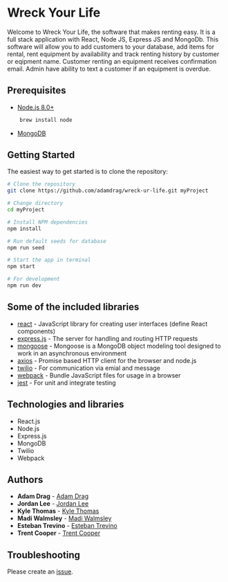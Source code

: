 # Wreck Your Life
Welcome to Wreck Your Life, the software that makes renting easy.
It is a full stack application with React, Node JS, Express JS and MongoDb. 
This software will allow you to add customers to your database, add items for rental, rent equipment by availability and track renting history by customer or eqipment name. Customer renting an equipment receives confirmation email. Admin have ability to text a customer if an equipment is overdue.

## Prerequisites

- [Node.js 8.0+](http://nodejs.org)
```bash
    brew install node
```

- [MongoDB](https://www.mongodb.com/)

## Getting Started

The easiest way to get started is to clone the repository:

```bash
# Clone the repository
git clone https://github.com/adamdrag/wreck-ur-life.git myProject

# Change directory
cd myProject

# Install NPM dependencies
npm install

# Run default seeds for database
npm run seed

# Start the app in terminal
npm start

# For development
npm run dev
```

## Some of the included libraries
* [react](https://www.npmjs.com/package/react) - JavaScript library for creating user interfaces (define React components)
* [express.js](https://github.com/expressjs/express) - The server for handling and routing HTTP requests
* [mongoose](https://www.npmjs.com/package/mongoose) - Mongoose is a MongoDB object modeling tool designed to work in an asynchronous environment
* [axios](https://www.npmjs.com/package/axios) - Promise based HTTP client for the browser and node.js
* [twilio](https://www.npmjs.com/package/twilio) - For communication via emial and message
* [webpack](https://www.npmjs.com/package/webpack) - Bundle JavaScript files for usage in a browser
* [jest](https://www.npmjs.com/package/jest) - For unit and integrate testing

## Technologies and libraries
* React.js
* Node.js
* Express.js
* MongoDB
* Twilio
* Webpack

## Authors

* **Adam Drag**  - [Adam Drag](https://github.com/adamdrag/)
* **Jordan Lee**  - [Jordan Lee](https://github.com/jorlee92/)
* **Kyle Thomas**  - [Kyle Thomas](https://github.com/kthomas852/)
* **Madi Walmsley**  - [Madi Walmsley](https://github.com/rilakumma/)
* **Esteban Trevino**  - [Esteban Trevino](https://github.com/EsTrevino/)
* **Trent Cooper**  - [Trent Cooper](https://github.com/coop741/)

## Troubleshooting

Please create an [issue](https://github.com/adamdrag/wreck-ur-life/issues).